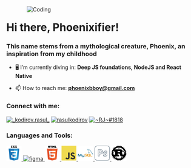 <img align="right" alt="Coding" width="450" src="https://media1.giphy.com/media/v1.Y2lkPTc5MGI3NjExNTA3eXN5NGdxczdxcG92MjhucDh6NGN1enF2NGF0Nmg2bDk1dGVqaCZlcD12MV9pbnRlcm5hbF9naWZfYnlfaWQmY3Q9Zw/aU1R8mR8bf1za/giphy.gif">
<h1>Hi there, Phoenixifier!</h1>
<h3>This name stems from a mythological creature, Phoenix, an inspiration from my childhood</h3>

- 🖥️ I’m currently diving in: **Deep JS foundations, NodeJS and React Native**

- 📫 How to reach me: **phoenixbboy@gmail.com**

<h3 align="left">Connect with me:</h3>
<p align="left">
<a href="https://instagram.com/_kodirov.rasul_" target="blank"><img align="center" src="https://raw.githubusercontent.com/rahuldkjain/github-profile-readme-generator/master/src/images/icons/Social/instagram.svg" alt="_kodirov.rasul_" height="30" width="40" /></a>
<a href="https://www.behance.net/rasulkodirov" target="blank"><img align="center" src="https://raw.githubusercontent.com/rahuldkjain/github-profile-readme-generator/master/src/images/icons/Social/behance.svg" alt="rasulkodirov" height="30" width="40" /></a>
<a href="https://discord.gg/~RJ~#1818" target="blank"><img align="center" src="https://raw.githubusercontent.com/rahuldkjain/github-profile-readme-generator/master/src/images/icons/Social/discord.svg" alt="~RJ~#1818" height="30" width="40" /></a>
</p>

<h3 align="left">Languages and Tools:</h3>
<p align="left"> <a href="https://www.w3schools.com/css/" target="_blank" rel="noreferrer"> <img src="https://raw.githubusercontent.com/devicons/devicon/master/icons/css3/css3-original-wordmark.svg" alt="css3" width="40" height="40"/> </a> <a href="https://www.figma.com/" target="_blank" rel="noreferrer"> <img src="https://www.vectorlogo.zone/logos/figma/figma-icon.svg" alt="figma" width="40" height="40"/> </a> <a href="https://www.w3.org/html/" target="_blank" rel="noreferrer"> <img src="https://raw.githubusercontent.com/devicons/devicon/master/icons/html5/html5-original-wordmark.svg" alt="html5" width="40" height="40"/> </a> <a href="https://developer.mozilla.org/en-US/docs/Web/JavaScript" target="_blank" rel="noreferrer"> <img src="https://raw.githubusercontent.com/devicons/devicon/master/icons/javascript/javascript-original.svg" alt="javascript" width="40" height="40"/> </a> <a href="https://www.mysql.com/" target="_blank" rel="noreferrer"> <img src="https://raw.githubusercontent.com/devicons/devicon/master/icons/mysql/mysql-original-wordmark.svg" alt="mysql" width="40" height="40"/> </a> <a href="https://www.photoshop.com/en" target="_blank" rel="noreferrer"> <img src="https://raw.githubusercontent.com/devicons/devicon/master/icons/photoshop/photoshop-line.svg" alt="photoshop" width="40" height="40"/> </a> <a href="https://www.rust-lang.org" target="_blank" rel="noreferrer"> <img src="https://raw.githubusercontent.com/devicons/devicon/master/icons/rust/rust-plain.svg" alt="rust" width="40" height="40"/> </a> </p>
